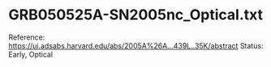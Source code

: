 # GRB050525A-SN2005nc_Optical.txt

Reference: https://ui.adsabs.harvard.edu/abs/2005A%26A...439L..35K/abstract
Status: Early, Optical